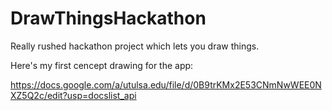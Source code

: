 DrawThingsHackathon
===================

Really rushed hackathon project which lets you draw things.

Here's my first cencept drawing for the app: <SVB>

https://docs.google.com/a/utulsa.edu/file/d/0B9trKMx2E53CNmNwWEE0NXZ5Q2c/edit?usp=docslist_api
